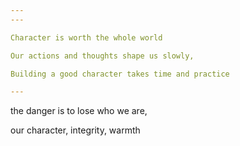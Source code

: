 ```yaml
---
---

Character is worth the whole world  

Our actions and thoughts shape us slowly,

Building a good character takes time and practice 

---
```


the danger is to lose who we are,

our character, integrity, warmth
